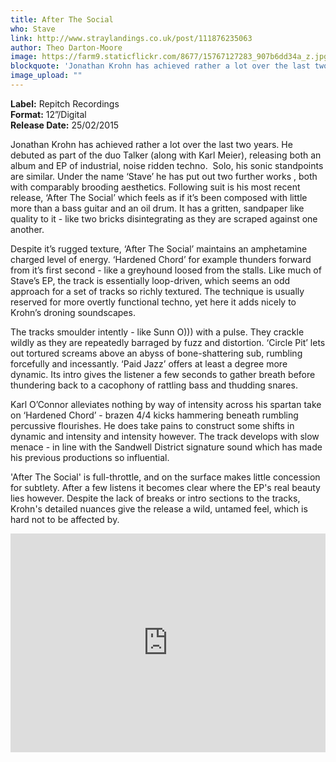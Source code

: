 ```yaml
---
title: After The Social
who: Stave
link: http://www.straylandings.co.uk/post/111876235063
author: Theo Darton-Moore
image: https://farm9.staticflickr.com/8677/15767127283_907b6dd34a_z.jpg
blockquote: 'Jonathan Krohn has achieved rather a lot over the last two years. He debuted as part of the duo Talker (along with Karl Meier), releasing both an album and EP of industrial, noise ridden techno.  Solo, his sonic standpoints are similar. Under the name ‘Stave’ he has put out two further works , both with comparably brooding aesthetics. Following suit is his most recent release, ‘After The Social’ which feels as if it’s been composed with little more than a bass guitar and an oil drum. It has a gritten, sandpaper like quality to it - like two bricks disintegrating as they are scraped against one another.'
image_upload: ""
---
```


**Label:** Repitch Recordings
<br>**Format:** 12”/Digital
<br>**Release Date:** 25/02/2015

Jonathan Krohn has achieved rather a lot over the last two years. He debuted as part of the duo Talker (along with Karl Meier), releasing both an album and EP of industrial, noise ridden techno.  Solo, his sonic standpoints are similar. Under the name ‘Stave’ he has put out two further works , both with comparably brooding aesthetics. Following suit is his most recent release, ‘After The Social’ which feels as if it’s been composed with little more than a bass guitar and an oil drum. It has a gritten, sandpaper like quality to it - like two bricks disintegrating as they are scraped against one another.

Despite it’s rugged texture, ‘After The Social’ maintains an amphetamine charged level of energy. ‘Hardened Chord’ for example thunders forward from it’s first second - like a greyhound loosed from the stalls. Like much of Stave’s EP, the track is essentially loop-driven, which seems an odd approach for a set of tracks so richly textured. The technique is usually reserved for more overtly functional techno, yet here it adds nicely to Krohn’s droning soundscapes.

The tracks smoulder intently - like Sunn O))) with a pulse. They crackle wildly as they are repeatedly barraged by fuzz and distortion. ‘Circle Pit’ lets out tortured screams above an abyss of bone-shattering sub, rumbling forcefully and incessantly. ‘Paid Jazz’ offers at least a degree more dynamic. Its intro gives the listener a few seconds to gather breath before thundering back to a cacophony of rattling bass and thudding snares.

Karl O’Connor alleviates nothing by way of intensity across his spartan take on ‘Hardened Chord’ - brazen 4/4 kicks hammering beneath rumbling percussive flourishes. He does take pains to construct some shifts in dynamic and intensity and intensity however. The track develops with slow menace - in line with the Sandwell District signature sound which has made his previous productions so influential.

'After The Social' is full-throttle, and on the surface makes little concession for subtlety. After a few listens it becomes clear where the EP's real beauty lies however. Despite the lack of breaks or intro sections to the tracks, Krohn's detailed nuances give the release a wild, untamed feel, which is hard not to be affected by.

<iframe width="100%" height="350" scrolling="no" frameborder="no" src="https://w.soundcloud.com/player/?url=https%3A//api.soundcloud.com/playlists/80423015&color=ff5500&auto_play=false&hide_related=false&show_comments=true&show_user=true&show_reposts=false"></iframe>